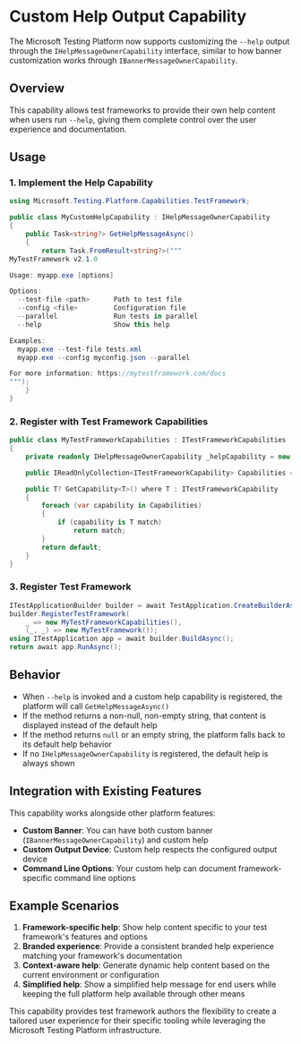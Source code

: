 # Custom Help Output Capability

The Microsoft Testing Platform now supports customizing the `--help` output through the `IHelpMessageOwnerCapability` interface, similar to how banner customization works through `IBannerMessageOwnerCapability`.

## Overview

This capability allows test frameworks to provide their own help content when users run `--help`, giving them complete control over the user experience and documentation.

## Usage

### 1. Implement the Help Capability

```csharp
using Microsoft.Testing.Platform.Capabilities.TestFramework;

public class MyCustomHelpCapability : IHelpMessageOwnerCapability
{
    public Task<string?> GetHelpMessageAsync()
    {
        return Task.FromResult<string?>("""
MyTestFramework v2.1.0

Usage: myapp.exe [options]

Options:
  --test-file <path>      Path to test file
  --config <file>         Configuration file
  --parallel              Run tests in parallel
  --help                  Show this help

Examples:
  myapp.exe --test-file tests.xml
  myapp.exe --config myconfig.json --parallel

For more information: https://mytestframework.com/docs
""");
    }
}
```

### 2. Register with Test Framework Capabilities

```csharp
public class MyTestFrameworkCapabilities : ITestFrameworkCapabilities
{
    private readonly IHelpMessageOwnerCapability _helpCapability = new MyCustomHelpCapability();

    public IReadOnlyCollection<ITestFrameworkCapability> Capabilities => new[] { _helpCapability };

    public T? GetCapability<T>() where T : ITestFrameworkCapability
    {
        foreach (var capability in Capabilities)
        {
            if (capability is T match)
                return match;
        }
        return default;
    }
}
```

### 3. Register Test Framework

```csharp
ITestApplicationBuilder builder = await TestApplication.CreateBuilderAsync(args);
builder.RegisterTestFramework(
    _ => new MyTestFrameworkCapabilities(),
    (_, _) => new MyTestFramework());
using ITestApplication app = await builder.BuildAsync();
return await app.RunAsync();
```

## Behavior

- When `--help` is invoked and a custom help capability is registered, the platform will call `GetHelpMessageAsync()`
- If the method returns a non-null, non-empty string, that content is displayed instead of the default help
- If the method returns `null` or an empty string, the platform falls back to its default help behavior
- If no `IHelpMessageOwnerCapability` is registered, the default help is always shown

## Integration with Existing Features

This capability works alongside other platform features:

- **Custom Banner**: You can have both custom banner (`IBannerMessageOwnerCapability`) and custom help
- **Custom Output Device**: Custom help respects the configured output device
- **Command Line Options**: Your custom help can document framework-specific command line options

## Example Scenarios

1. **Framework-specific help**: Show help content specific to your test framework's features and options
2. **Branded experience**: Provide a consistent branded help experience matching your framework's documentation
3. **Context-aware help**: Generate dynamic help content based on the current environment or configuration
4. **Simplified help**: Show a simplified help message for end users while keeping the full platform help available through other means

This capability provides test framework authors the flexibility to create a tailored user experience for their specific tooling while leveraging the Microsoft Testing Platform infrastructure.
